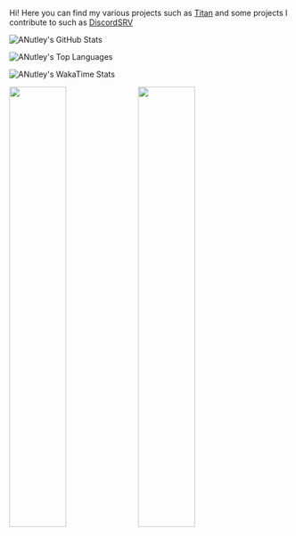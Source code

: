 Hi! Here you can find my various projects such as [Titan](https://github.com/ANutley/Titan) and some projects I contribute to such as [DiscordSRV](https://github.com/DiscordSRV/DiscordSRV)

![ANutley's GitHub Stats](https://github-readme-stats.vercel.app/api?username=ANutley&show_icons=true&theme=dracula)


![ANutley's Top Languages](https://github-readme-stats.vercel.app/api/top-langs/?username=ANutley&theme=dracula)


![ANutley's WakaTime Stats](https://github-readme-stats.vercel.app/api/wakatime?username=ANutley&theme=dracula&range=last_7_days)

<img width=45% src="https://wakatime.com/share/@ANutley/1b26a195-0e95-4648-b4b4-5ede19659fa0.svg" /> <img width=45% src="https://wakatime.com/share/@ANutley/546cac9f-5c25-424b-a42b-edf1c75bdb6c.svg" />


